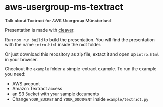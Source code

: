 # aws-usergroup-ms-textract
Talk about Textract for AWS Usergroup Münsterland

Presentation is made with [cleaver](https://github.com/jdan/cleaver).

Run `npm run build` to build the presentation. You will find the presentation with the name `intro.html` inside the root folder.

Or just download this repository as zip file, extact it and open up `intro.html` in your browser.

Checkout the `example` folder a simple textract example.
To run the example you need:
* AWS account
* Amazon Textract access
* an S3 Bucket with your sample documents
* Change `YOUR_BUCKET` and `YOUR_DOCUMENT` inside `example/textract.py`
